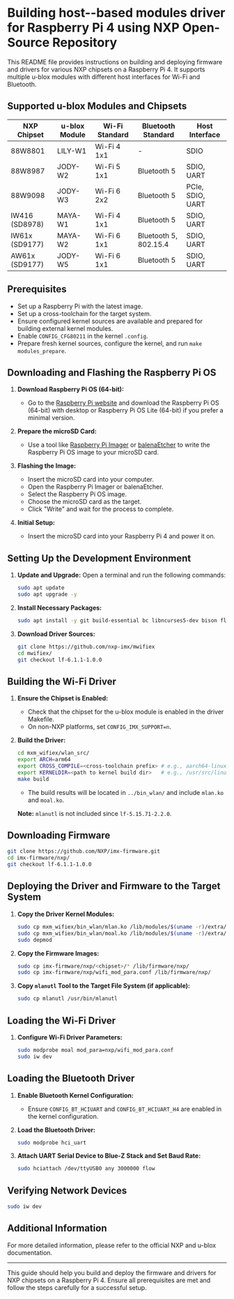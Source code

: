 # Building host--based modules driver for Raspberry Pi 4 using NXP Open-Source Repository

This README file provides instructions on building and deploying firmware and drivers for various NXP chipsets on a Raspberry Pi 4. It supports multiple u-blox modules with different host interfaces for Wi-Fi and Bluetooth.

## Supported u-blox Modules and Chipsets

| NXP Chipset     | u-blox Module | Wi-Fi Standard | Bluetooth Standard | Host Interface |
| --------------- | ------------- | -------------- | ------------------ | -------------- |
| 88W8801         | LILY-W1       | Wi-Fi 4 1x1    | -                  | SDIO           |
| 88W8987         | JODY-W2       | Wi-Fi 5 1x1    | Bluetooth 5        | SDIO, UART     |
| 88W9098         | JODY-W3       | Wi-Fi 6 2x2    | Bluetooth 5        | PCIe, SDIO, UART |
| IW416 (SD8978)  | MAYA-W1       | Wi-Fi 4 1x1    | Bluetooth 5        | SDIO, UART     |
| IW61x (SD9177)  | MAYA-W2       | Wi-Fi 6 1x1    | Bluetooth 5, 802.15.4 | SDIO, UART  |
| AW61x (SD9177) | JODY-W5    | Wi-Fi 6 1x1    | Bluetooth 5 | SDIO, UART  |


## Prerequisites

- Set up a Raspberry Pi with the latest image. 
- Set up a cross-toolchain for the target system.
- Ensure configured kernel sources are available and prepared for building external kernel modules.
- Enable `CONFIG_CFG80211` in the kernel `.config`.
- Prepare fresh kernel sources, configure the kernel, and run `make modules_prepare`.

## Downloading and Flashing the Raspberry Pi OS

1. **Download Raspberry Pi OS (64-bit):**
   - Go to the [Raspberry Pi website](https://www.raspberrypi.org/software/operating-systems/) and download the Raspberry Pi OS (64-bit) with desktop or Raspberry Pi OS Lite (64-bit) if you prefer a minimal version.

2. **Prepare the microSD Card:**
   - Use a tool like [Raspberry Pi Imager](https://www.raspberrypi.org/software/) or [balenaEtcher](https://www.balena.io/etcher/) to write the Raspberry Pi OS image to your microSD card.

3. **Flashing the Image:**
   - Insert the microSD card into your computer.
   - Open the Raspberry Pi Imager or balenaEtcher.
   - Select the Raspberry Pi OS image.
   - Choose the microSD card as the target.
   - Click "Write" and wait for the process to complete.

4. **Initial Setup:**
   - Insert the microSD card into your Raspberry Pi 4 and power it on.

## Setting Up the Development Environment

1. **Update and Upgrade:**
   Open a terminal and run the following commands:

     ```bash
     sudo apt update
     sudo apt upgrade -y
     ```

2. **Install Necessary Packages:**

   ```bash
   sudo apt install -y git build-essential bc libncurses5-dev bison flex libssl-dev
   ```

3. **Download Driver Sources:**

   ```bash
   git clone https://github.com/nxp-imx/mwifiex
   cd mwifiex/
   git checkout lf-6.1.1-1.0.0
   ```

## Building the Wi-Fi Driver

1. **Ensure the Chipset is Enabled:**
   - Check that the chipset for the u-blox module is enabled in the driver Makefile.
   - On non-NXP platforms, set `CONFIG_IMX_SUPPORT=n`.

2. **Build the Driver:**

   ```bash
   cd mxm_wifiex/wlan_src/
   export ARCH=arm64
   export CROSS_COMPILE=<cross-toolchain prefix> # e.g., aarch64-linux-gnu-
   export KERNELDIR=<path to kernel build dir>   # e.g., /usr/src/linux-headers-$(uname -r)
   make build
   ```

   - The build results will be located in `../bin_wlan/` and include `mlan.ko` and `moal.ko`.

   **Note:** `mlanutl` is not included since `lf-5.15.71-2.2.0`.

## Downloading Firmware

```bash
git clone https://github.com/NXP/imx-firmware.git
cd imx-firmware/nxp/
git checkout lf-6.1.1-1.0.0
```

## Deploying the Driver and Firmware to the Target System

1. **Copy the Driver Kernel Modules:**

   ```bash
   sudo cp mxm_wifiex/bin_wlan/mlan.ko /lib/modules/$(uname -r)/extra/
   sudo cp mxm_wifiex/bin_wlan/moal.ko /lib/modules/$(uname -r)/extra/
   sudo depmod
   ```

2. **Copy the Firmware Images:**

   ```bash
   sudo cp imx-firmware/nxp/<chipset>/* /lib/firmware/nxp/
   sudo cp imx-firmware/nxp/wifi_mod_para.conf /lib/firmware/nxp/
   ```

3. **Copy `mlanutl` Tool to the Target File System (if applicable):**

   ```bash
   sudo cp mlanutl /usr/bin/mlanutl
   ```

## Loading the Wi-Fi Driver

1. **Configure Wi-Fi Driver Parameters:**

   ```bash
   sudo modprobe moal mod_para=nxp/wifi_mod_para.conf
   sudo iw dev
   ```

## Loading the Bluetooth Driver

1. **Enable Bluetooth Kernel Configuration:**
   - Ensure `CONFIG_BT_HCIUART` and `CONFIG_BT_HCIUART_H4` are enabled in the kernel configuration.

2. **Load the Bluetooth Driver:**

   ```bash
   sudo modprobe hci_uart
   ```

3. **Attach UART Serial Device to Blue-Z Stack and Set Baud Rate:**

   ```bash
   sudo hciattach /dev/ttyUSB0 any 3000000 flow
   ```

## Verifying Network Devices

```bash
sudo iw dev
```

## Additional Information

For more detailed information, please refer to the official NXP and u-blox documentation.

---

This guide should help you build and deploy the firmware and drivers for NXP chipsets on a Raspberry Pi 4. Ensure all prerequisites are met and follow the steps carefully for a successful setup.
